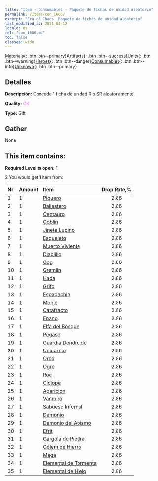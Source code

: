 ```yaml
---
title: "Item - Consumables - Paquete de fichas de unidad aleatorio"
permalink: /Items/con_1606/
excerpt: "Era of Chaos  Paquete de fichas de unidad aleatorio"
last_modified_at: 2021-04-12
locale: es
ref: "con_1606.md"
toc: false
classes: wide
---
```

 [Materials](/es/Items/){: .btn .btn--primary}[Artifacts](/es/Items/Artifacts/){: .btn .btn--success}[Units](/es/Items/Units/){: .btn .btn--warning}[Heroes](/es/Items/Heroes/){: .btn .btn--danger}[Consumables](/es/Items/Consumables/){: .btn .btn--info}[Unknown](/es/Items/Unknown/){: .btn .btn--primary}

## Detalles
 **Descripción:** Concede 1 ficha de unidad R o SR aleatoriamente.

 **Quality:** <span style="color: #DA70D6">OK</span>

 **Type:** Gift

## Gather

  None

## This item contains:

 **Required Level to open:** 1

 2 You would get **1** item  from:

  | Nr | Amount |     Item    | Drop Rate,% |
  |:---|:-------|:------------|:---------:|
  | 1 | 1 | [Piquero](/es/Items/unt_190/) | 2.86 | 
  | 2 | 1 | [Ballestero](/es/Items/unt_191/) | 2.86 | 
  | 3 | 1 | [Centauro](/es/Items/unt_199/) | 2.86 | 
  | 4 | 1 | [Goblin](/es/Items/unt_217/) | 2.86 | 
  | 5 | 1 | [Jinete Lupino](/es/Items/unt_218/) | 2.86 | 
  | 6 | 1 | [Esqueleto](/es/Items/unt_208/) | 2.86 | 
  | 7 | 1 | [Muerto Viviente](/es/Items/unt_209/) | 2.86 | 
  | 8 | 1 | [Diablillo](/es/Items/unt_226/) | 2.86 | 
  | 9 | 1 | [Gog](/es/Items/unt_227/) | 2.86 | 
  | 10 | 1 | [Gremlin](/es/Items/unt_235/) | 2.86 | 
  | 11 | 1 | [Hada](/es/Items/unt_262/) | 2.86 | 
  | 12 | 1 | [Grifo](/es/Items/unt_192/) | 2.86 | 
  | 13 | 1 | [Espadachín](/es/Items/unt_193/) | 2.86 | 
  | 14 | 1 | [Monje](/es/Items/unt_194/) | 2.86 | 
  | 15 | 1 | [Catafracto](/es/Items/unt_195/) | 2.86 | 
  | 16 | 1 | [Enano](/es/Items/unt_200/) | 2.86 | 
  | 17 | 1 | [Elfa del Bosque](/es/Items/unt_201/) | 2.86 | 
  | 18 | 1 | [Pegaso](/es/Items/unt_202/) | 2.86 | 
  | 19 | 1 | [Guardia Dendroide](/es/Items/unt_203/) | 2.86 | 
  | 20 | 1 | [Unicornio](/es/Items/unt_204/) | 2.86 | 
  | 21 | 1 | [Orco](/es/Items/unt_219/) | 2.86 | 
  | 22 | 1 | [Ogro](/es/Items/unt_220/) | 2.86 | 
  | 23 | 1 | [Roc](/es/Items/unt_221/) | 2.86 | 
  | 24 | 1 | [Cíclope](/es/Items/unt_222/) | 2.86 | 
  | 25 | 1 | [Aparición](/es/Items/unt_210/) | 2.86 | 
  | 26 | 1 | [Vampiro](/es/Items/unt_211/) | 2.86 | 
  | 27 | 1 | [Sabueso Infernal](/es/Items/unt_228/) | 2.86 | 
  | 28 | 1 | [Demonio](/es/Items/unt_229/) | 2.86 | 
  | 29 | 1 | [Demonio del Abismo](/es/Items/unt_230/) | 2.86 | 
  | 30 | 1 | [Efrit](/es/Items/unt_231/) | 2.86 | 
  | 31 | 1 | [Gárgola de Piedra](/es/Items/unt_236/) | 2.86 | 
  | 32 | 1 | [Gólem de Hierro](/es/Items/unt_237/) | 2.86 | 
  | 33 | 1 | [Maga](/es/Items/unt_238/) | 2.86 | 
  | 34 | 1 | [Elemental de Tormenta](/es/Items/unt_263/) | 2.86 | 
  | 35 | 1 | [Elemental de Hielo](/es/Items/unt_264/) | 2.86 | 
